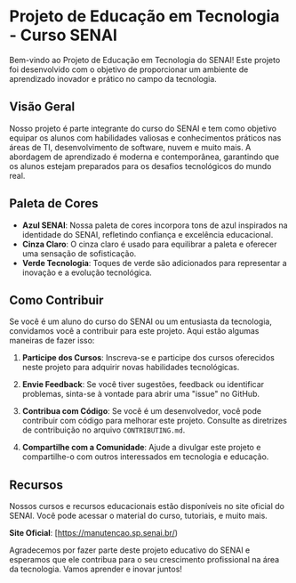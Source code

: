 # Projeto de Educação em Tecnologia - Curso SENAI

Bem-vindo ao Projeto de Educação em Tecnologia do SENAI! Este projeto foi desenvolvido com o objetivo de proporcionar um ambiente de aprendizado inovador e prático no campo da tecnologia.

## Visão Geral

Nosso projeto é parte integrante do curso do SENAI e tem como objetivo equipar os alunos com habilidades valiosas e conhecimentos práticos nas áreas de TI, desenvolvimento de software, nuvem e muito mais. A abordagem de aprendizado é moderna e contemporânea, garantindo que os alunos estejam preparados para os desafios tecnológicos do mundo real.

## Paleta de Cores

- **Azul SENAI**: Nossa paleta de cores incorpora tons de azul inspirados na identidade do SENAI, refletindo confiança e excelência educacional.
- **Cinza Claro**: O cinza claro é usado para equilibrar a paleta e oferecer uma sensação de sofisticação.
- **Verde Tecnologia**: Toques de verde são adicionados para representar a inovação e a evolução tecnológica.

## Como Contribuir

Se você é um aluno do curso do SENAI ou um entusiasta da tecnologia, convidamos você a contribuir para este projeto. Aqui estão algumas maneiras de fazer isso:

1. **Participe dos Cursos**: Inscreva-se e participe dos cursos oferecidos neste projeto para adquirir novas habilidades tecnológicas.

2. **Envie Feedback**: Se você tiver sugestões, feedback ou identificar problemas, sinta-se à vontade para abrir uma "issue" no GitHub.

3. **Contribua com Código**: Se você é um desenvolvedor, você pode contribuir com código para melhorar este projeto. Consulte as diretrizes de contribuição no arquivo `CONTRIBUTING.md`.

4. **Compartilhe com a Comunidade**: Ajude a divulgar este projeto e compartilhe-o com outros interessados em tecnologia e educação.

## Recursos

Nossos cursos e recursos educacionais estão disponíveis no site oficial do SENAI. Você pode acessar o material do curso, tutoriais, e muito mais.

**Site Oficial**: [https://manutencao.sp.senai.br/)

Agradecemos por fazer parte deste projeto educativo do SENAI e esperamos que ele contribua para o seu crescimento profissional na área da tecnologia. Vamos aprender e inovar juntos!
